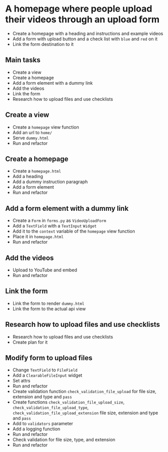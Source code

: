 # A homepage where people upload their videos through an upload form

- Create a homepage with a heading and instructions and example videos
- Add a form with upload button and a check list with `blue` and `red` on it
- Link the form destination to it

## Main tasks

- Create a view
- Create a homepage
- Add a form element with a dummy link
- Add the videos
- Link the form
- Research how to upload files and use checklists

## Create a view

- Create a `homepage` view function
- Add an url to `home/`
- Serve `dummy.html`
- Run and refactor

## Create a homepage

- Create a `homepage.html`
- Add a heading
- Add a dummy instruction paragraph
- Add a form element
- Run and refactor

## Add a form element with a dummy link

- Create a `Form` in `forms.py` as `VideoUploadForm`
- Add a `TextField` with a `TextInput` `Widget`
- Add it to the `context` variable of the `homepage` view function
- Place it in `homepage.html`
- Run and refactor

## Add the videos

- Upload to YouTube and embed
- Run and refactor

## Link the form

- Link the form to render `dummy.html`
- Link the form to the actual api view

## Research how to upload files and use checklists

- Research how to upload files and use checklists
- Create plan for it

## Modify form to upload files

- Change `TextField` to `FileField`
- Add a `ClearableFileInput` widget
- Set attrs
- Run and refactor
- Create validation function `check_validation_file_upload` for file size, extension and type and `pass`
- Create functions `check_validation_file_upload_size`, `check_validation_file_upload_type`, `check_validation_file_upload_extension` file size, extension and type and `pass`
- Add to `validators` parameter
- Add a logging function
- Run and refactor
- Check validation for file size, type, and extension
- Run and refactor
